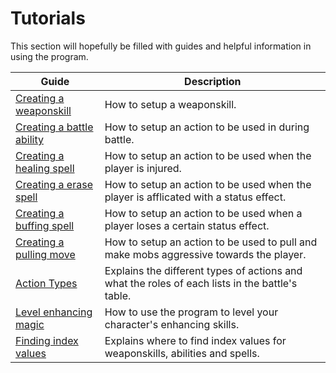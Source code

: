 ﻿# Tutorials
This section will hopefully be filled with guides  and helpful information in using the program.

Guide | Description
---|---
[Creating a weaponskill](weaponskills.md) | How to setup a weaponskill. 
[Creating a battle ability](battle.md) | How to setup an action to be used in during battle.  
[Creating a healing spell](healing.md) | How to setup an action to be used when the player is injured. 
[Creating a erase spell](erase.md) | How to setup an action to be used when the player is afflicated with a status effect. 
[Creating a buffing spell](buffing.md) | How to setup an action to be used when a player loses a certain status effect.  
[Creating a pulling move](pulling.md) | How to setup an action to be used to pull and make mobs aggressive towards the player.  
[Action Types](action-types.md) | Explains the different types of actions and what the roles of each lists in the battle's table. 
[Level enhancing magic](level-enhancing.md) | How to use the program to level your character's enhancing skills. 
[Finding index values](action-indexes.md) | Explains where to find index values for weaponskills, abilities and spells. 
